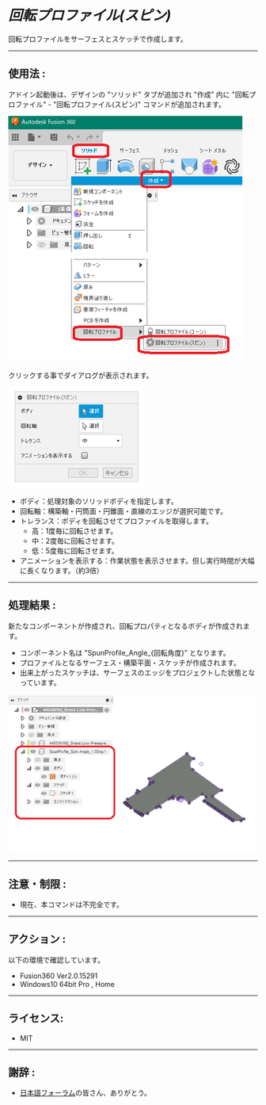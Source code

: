 # ***回転プロファイル(スピン)***

回転プロファイルをサーフェスとスケッチで作成します。

---

## **使用法** :

アドイン起動後は、デザインの "ソリッド" タブが追加され "作成" 内に "回転プロファイル" - "回転プロファイル(スピン)" コマンドが追加されます。

![Alt text](./resources_readme/menu_jpn.png)

クリックする事でダイアログが表示されます。

![Alt text](./resources_readme/dialog_jpn.png)

+ ボディ：処理対象のソリッドボディを指定します。
+ 回転軸：構築軸・円筒面・円錐面・直線のエッジが選択可能です。
+ トレランス：ボディを回転させてプロファイルを取得します。
  + 高：1度毎に回転させます。
  + 中：2度毎に回転させます。
  + 低：5度毎に回転させます。
+ アニメーションを表示する：作業状態を表示させます。但し実行時間が大幅に長くなります。（約3倍）

---

## **処理結果** :

新たなコンポーネントが作成され、回転プロパティとなるボディが作成されます。

+ コンポーネント名は "SpunProfile_Angle_{回転角度}" となります。
 + プロファイルとなるサーフェス・構築平面・スケッチが作成されます。
 + 出来上がったスケッチは、サーフェスのエッジをプロジェクトした状態となっています。

![Alt text](./resources_readme/res_jpn.png)

---

## **注意・制限** :

+ 現在、本コマンドは不完全です。

---

## **アクション** :

以下の環境で確認しています。

- Fusion360 Ver2.0.15291
- Windows10 64bit Pro , Home

---

## **ライセンス**:
- MIT

---

## **謝辞** :

- [日本語フォーラム](https://forums.autodesk.com/t5/fusion-360-ri-ben-yu/bd-p/707)の皆さん、ありがとう。
